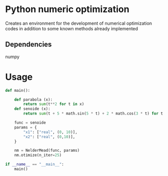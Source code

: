 # Python numeric optimization
Creates an environment for the development of numerical optimization codes in addition to some known methods already implemented

## Dependencies
numpy

# Usage

``` python
def main():

    def parabola (x):
        return sum(t**2 for t in x)
    def senoide (x):
        return sum(t + 5 * math.sin(5 * t) + 2 * math.cos(3 * t) for t in x)

    func = senoide
    params = {
        "x1": ["real", (0, 10)],
        "x2": ["real", (0,10)],
    }

    nm = NelderMead(func, params)
    nm.otimize(n_iter=25)

if __name__ == "__main__":
    main()
```
